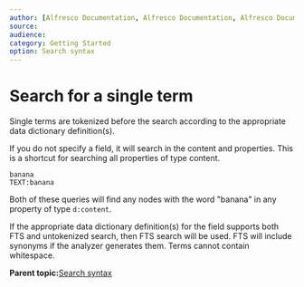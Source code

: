 ```yaml
---
author: [Alfresco Documentation, Alfresco Documentation, Alfresco Documentation]
source: 
audience: 
category: Getting Started
option: Search syntax
---
```


# Search for a single term

Single terms are tokenized before the search according to the appropriate data dictionary definition\(s\).

If you do not specify a field, it will search in the content and properties. This is a shortcut for searching all properties of type content.

```
banana
TEXT:banana
```

Both of these queries will find any nodes with the word "banana" in any property of type `d:content`.

If the appropriate data dictionary definition\(s\) for the field supports both FTS and untokenized search, then FTS search will be used. FTS will include synonyms if the analyzer generates them. Terms cannot contain whitespace.

**Parent topic:**[Search syntax](../concepts/rm-searchsyntax-intro.md)

